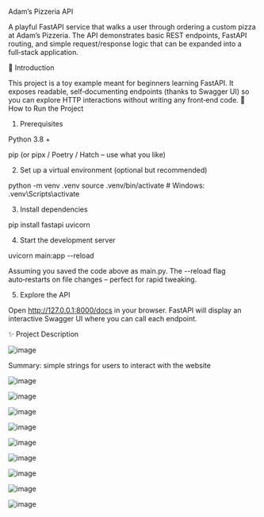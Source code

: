 Adam’s Pizzeria API

A playful FastAPI service that walks a user through ordering a custom pizza at Adam’s Pizzeria.  The API demonstrates basic REST endpoints, FastAPI routing, and simple request/response logic that can be expanded into a full‑stack application.

📜 Introduction

This project is a toy example meant for beginners learning FastAPI.  It exposes readable, self‑documenting endpoints (thanks to Swagger UI) so you can explore HTTP interactions without writing any front‑end code.
🚀 How to Run the Project

1. Prerequisites

Python 3.8 +

pip (or pipx / Poetry / Hatch – use what you like)

2. Set up a virtual environment (optional but recommended)

python -m venv .venv
source .venv/bin/activate  # Windows: .venv\Scripts\activate

3. Install dependencies

pip install fastapi uvicorn

4. Start the development server

uvicorn main:app --reload

Assuming you saved the code above as main.py.  The --reload flag auto‑restarts on file changes – perfect for rapid tweaking.

5. Explore the API

Open http://127.0.0.1:8000/docs in your browser.  FastAPI will display an interactive Swagger UI where you can call each endpoint.

✨ Project Description

![image](https://github.com/user-attachments/assets/9f724ed0-680f-40c2-be85-85fba320bfb1)

Summary: simple strings for users to interact with the website

![image](https://github.com/user-attachments/assets/1a6628bf-345c-4422-9c87-a405504692b9)

![image](https://github.com/user-attachments/assets/8511f1ab-0592-4a68-b530-02e70334d29b)

![image](https://github.com/user-attachments/assets/4325f37c-40d6-4d01-8ba9-a3009b953d0b)

![image](https://github.com/user-attachments/assets/2f3dd78f-bf84-4191-98c5-6b734ce38273)

![image](https://github.com/user-attachments/assets/77cfa271-955a-4626-ae55-44fd8f451d41)

![image](https://github.com/user-attachments/assets/06e6f74e-b155-466e-bfc9-43f56d866536)

![image](https://github.com/user-attachments/assets/7e5176cd-151b-44fd-bdc3-65ebbb8a0a09)

![image](https://github.com/user-attachments/assets/7d3ae9ff-fafb-44fd-a639-cedea2e55a14)

![image](https://github.com/user-attachments/assets/38a53b18-8fe7-4e7e-af60-1cc63970d7f3)




